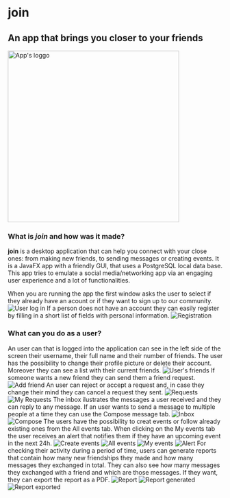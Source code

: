 
<h1>join</h1>
<h2>An app that brings you closer to your friends</h2>
<img src="images/logo.png" alt="App's loggo" width="400px" height="400px"/>
<h3>What is <i>join</i> and how was it made?</h3>
<b>join</b> is a desktop application that can help you connect with your close ones:
from making new friends, to sending messages or creating events. It is a JavaFX app with a
friendly GUI, that uses a PostgreSQL local data base. This app tries to
emulate a social media/networking app via an engaging user experience and
a lot of functionalities.

When you are running the app the first window asks the user to select
if they already have an acount or if they want to sign up to our community.
<img src="images/1.png" alt="User log in" />
If a person does not have an account they can easily register by filling in
a short list of fields with personal information.
<img src="images/2.png" alt="Registration" />
<h3>What can you do as a user?</h3>
An user can that is logged into the application can see in the left side of the 
screen their username, their full name and their number of friends. The user
has the possibility to change their profile picture or delete their account.
Moreover they can see a list with their current friends.
<img src="images/3.png" alt="User's friends" />
If someone wants a new friend they can send them a friend request. 
<img src="images/4.png" alt="Add friend" />
An user can reject or accept a request and, in case they change their mind they can cancel 
a request they sent. 
<img src="images/5.png" alt="Requests" />
<img src="images/14.png" alt="My Requests" />
The inbox ilustrates the messages a user received and they can 
reply to any message. If an user wants to send a message to multiple people
at a time they can use the Compose message tab. 
<img src="images/6.png" alt="Inbox" />
<img src="images/7.png" alt="Compose" />
The users have the possibility to creat events or follow already existing ones from the
All events tab.
When clicking on the My events tab the user receives an alert that notifies them
if they have an upcoming event in the next 24h.
<img src="images/8.png" alt="Create events" />
<img src="images/13.png" alt="All events" />
<img src="images/12.png" alt="My events" />
<img src="images/9.png" alt="Alert" />
For checking their activity during a period of time, users can generate reports
that contain how many new friendships they made and how many messages they exchanged in total. They can also see 
how many messages they exchanged with a friend and which are those messages. If they want, they can export the report as a PDF.

<img src="images/10.png" alt="Report" />
<img src="images/11.png" alt="Report generated" />
<img src="images/report.png" alt="Report exported" />
